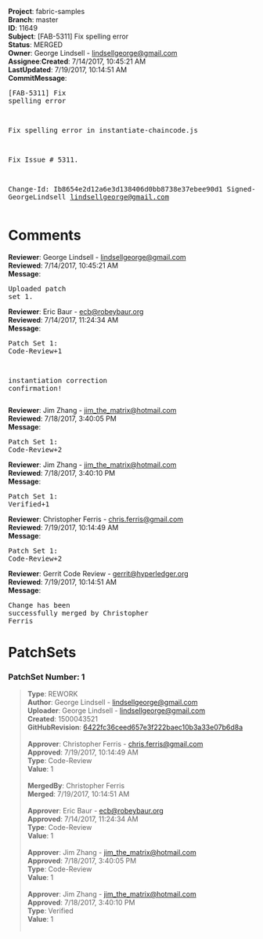 <strong>Project</strong>: fabric-samples</br><strong>Branch</strong>: master<br><strong>ID</strong>: 11649<br><strong>Subject</strong>: [FAB-5311] Fix spelling error<br><strong>Status</strong>: MERGED<br><strong>Owner</strong>: George Lindsell - lindsellgeorge@gmail.com<br><strong>Assignee</strong>:<strong>Created</strong>: 7/14/2017, 10:45:21 AM<br><strong>LastUpdated</strong>: 7/19/2017, 10:14:51 AM<br><strong>CommitMessage</strong>:<br><pre>[FAB-5311] Fix spelling error

Fix spelling error in instantiate-chaincode.js

Fix Issue # 5311.

Change-Id: Ib8654e2d12a6e3d138406d0bb8738e37ebee90d1
Signed-off-by: GeorgeLindsell <lindsellgeorge@gmail.com>
</pre><h1>Comments</h1><strong>Reviewer</strong>: George Lindsell - lindsellgeorge@gmail.com<br><strong>Reviewed</strong>: 7/14/2017, 10:45:21 AM<br><strong>Message</strong>: <pre>Uploaded patch set 1.</pre><strong>Reviewer</strong>: Eric Baur - ecb@robeybaur.org<br><strong>Reviewed</strong>: 7/14/2017, 11:24:34 AM<br><strong>Message</strong>: <pre>Patch Set 1: Code-Review+1

instantiation correction confirmation!</pre><strong>Reviewer</strong>: Jim Zhang - jim_the_matrix@hotmail.com<br><strong>Reviewed</strong>: 7/18/2017, 3:40:05 PM<br><strong>Message</strong>: <pre>Patch Set 1: Code-Review+2</pre><strong>Reviewer</strong>: Jim Zhang - jim_the_matrix@hotmail.com<br><strong>Reviewed</strong>: 7/18/2017, 3:40:10 PM<br><strong>Message</strong>: <pre>Patch Set 1: Verified+1</pre><strong>Reviewer</strong>: Christopher Ferris - chris.ferris@gmail.com<br><strong>Reviewed</strong>: 7/19/2017, 10:14:49 AM<br><strong>Message</strong>: <pre>Patch Set 1: Code-Review+2</pre><strong>Reviewer</strong>: Gerrit Code Review - gerrit@hyperledger.org<br><strong>Reviewed</strong>: 7/19/2017, 10:14:51 AM<br><strong>Message</strong>: <pre>Change has been successfully merged by Christopher Ferris</pre><h1>PatchSets</h1><h3>PatchSet Number: 1</h3><blockquote><strong>Type</strong>: REWORK<br><strong>Author</strong>: George Lindsell - lindsellgeorge@gmail.com<br><strong>Uploader</strong>: George Lindsell - lindsellgeorge@gmail.com<br><strong>Created</strong>: 1500043521<br><strong>GitHubRevision</strong>: [6422fc36ceed657e3f222baec10b3a33e07b6d8a](https://github.com/hyperledger/fabric-samples/commit/6422fc36ceed657e3f222baec10b3a33e07b6d8a)<br><br><strong>Approver</strong>: Christopher Ferris - chris.ferris@gmail.com<br><strong>Approved</strong>: 7/19/2017, 10:14:49 AM<br><strong>Type</strong>: Code-Review<br><strong>Value</strong>: 1<br><br><strong>MergedBy</strong>: Christopher Ferris<br><strong>Merged</strong>: 7/19/2017, 10:14:51 AM<br><br><strong>Approver</strong>: Eric Baur - ecb@robeybaur.org<br><strong>Approved</strong>: 7/14/2017, 11:24:34 AM<br><strong>Type</strong>: Code-Review<br><strong>Value</strong>: 1<br><br><strong>Approver</strong>: Jim Zhang - jim_the_matrix@hotmail.com<br><strong>Approved</strong>: 7/18/2017, 3:40:05 PM<br><strong>Type</strong>: Code-Review<br><strong>Value</strong>: 1<br><br><strong>Approver</strong>: Jim Zhang - jim_the_matrix@hotmail.com<br><strong>Approved</strong>: 7/18/2017, 3:40:10 PM<br><strong>Type</strong>: Verified<br><strong>Value</strong>: 1<br><br></blockquote>
